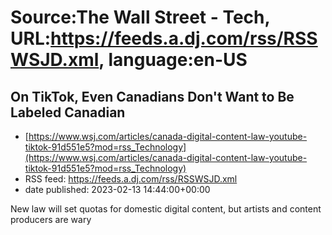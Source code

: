 # Source:The Wall Street - Tech, URL:https://feeds.a.dj.com/rss/RSSWSJD.xml, language:en-US

## On TikTok, Even Canadians Don't Want to Be Labeled Canadian
 - [https://www.wsj.com/articles/canada-digital-content-law-youtube-tiktok-91d551e5?mod=rss_Technology](https://www.wsj.com/articles/canada-digital-content-law-youtube-tiktok-91d551e5?mod=rss_Technology)
 - RSS feed: https://feeds.a.dj.com/rss/RSSWSJD.xml
 - date published: 2023-02-13 14:44:00+00:00

New law will set quotas for domestic digital content, but artists and content producers are wary


